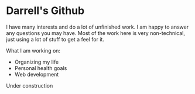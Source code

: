 # Darrell's Github

I have many interests and do a lot of unfinished work. I am happy to answer any questions you may have. Most of the work here is very non-technical, just using a lot of stuff to get a feel for it.

What I am working on:
  - Organizing my life
  - Personal health goals
  - Web development
    
Under construction 
